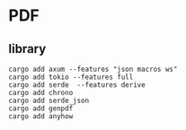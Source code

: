 # PDF

## library
    cargo add axum --features "json macros ws"
    cargo add tokio --features full
    cargo add serde  --features derive
    cargo add chrono
    cargo add serde_json
    cargo add genpdf
    cargo add anyhow